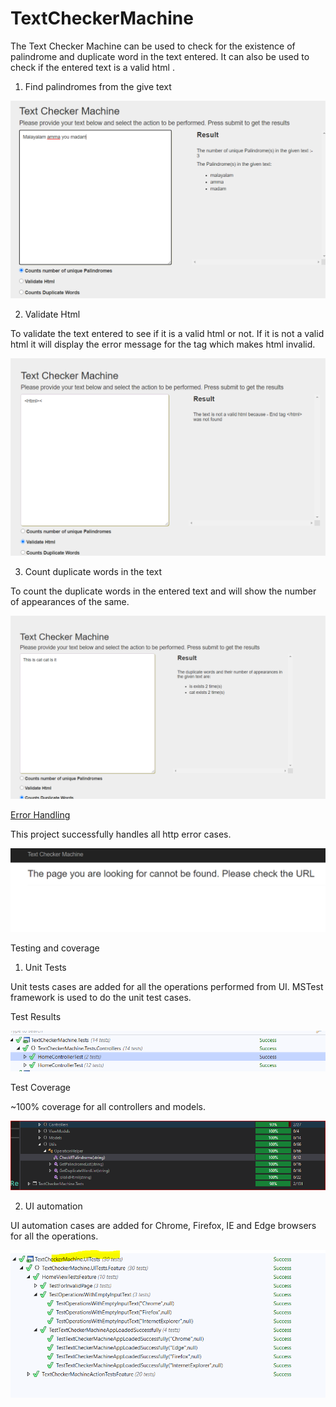 # TextCheckerMachine
The Text Checker Machine can be used to check for the existence of palindrome and duplicate word in the text entered. It can also be used to check if the entered text is a valid html 
. 

1.	Find palindromes from the give text

 ![alt text](https://github.com/sebin1921/TextCheckerMachine/blob/main/Palindrome.PNG)

2.	Validate Html

To validate the text entered to see if it is a valid html or not.
If it is not a valid html it will display the error message for the tag which makes html invalid.

![alt text](https://github.com/sebin1921/TextCheckerMachine/blob/main/html.PNG)

3.	Count duplicate words in the text

To count the duplicate words in the entered text and will show the number of appearances of the same.

![alt text](https://github.com/sebin1921/TextCheckerMachine/blob/main/duplicate%20word.PNG)

<ins>Error Handling </ins>

This project successfully handles all http error cases. 


![alt text](https://github.com/sebin1921/TextCheckerMachine/blob/main/notfound.PNG)

Testing and coverage

1.	Unit Tests

Unit tests cases are added for all the operations performed from UI. MSTest framework is used to do the unit test cases.

Test Results

![alt text](https://github.com/sebin1921/TextCheckerMachine/blob/main/unittest.PNG)


Test Coverage

~100% coverage for all controllers and models.

![alt text](https://github.com/sebin1921/TextCheckerMachine/blob/main/coverage.png)

2. UI automation 

UI automation cases are added for Chrome, Firefox, IE and Edge browsers for all the operations. 

![alt text](https://github.com/sebin1921/TextCheckerMachine/blob/main/uites.PNG)
